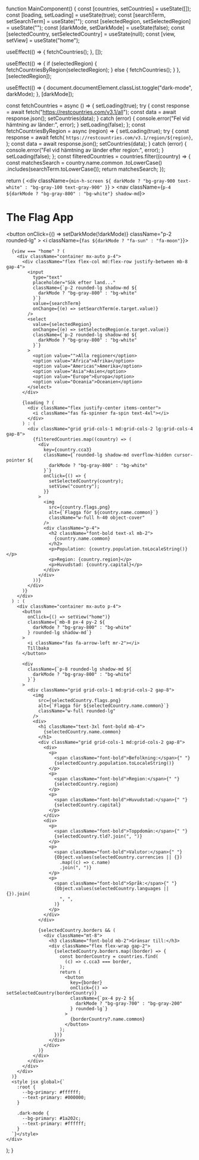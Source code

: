 function MainComponent() {
  const [countries, setCountries] = useState([]);
  const [loading, setLoading] = useState(true);
  const [searchTerm, setSearchTerm] = useState("");
  const [selectedRegion, setSelectedRegion] = useState("");
  const [darkMode, setDarkMode] = useState(false);
  const [selectedCountry, setSelectedCountry] = useState(null);
  const [view, setView] = useState("home");

  useEffect(() => {
    fetchCountries();
  }, []);

  useEffect(() => {
    if (selectedRegion) {
      fetchCountriesByRegion(selectedRegion);
    } else {
      fetchCountries();
    }
  }, [selectedRegion]);

  useEffect(() => {
    document.documentElement.classList.toggle("dark-mode", darkMode);
  }, [darkMode]);

  const fetchCountries = async () => {
    setLoading(true);
    try {
      const response = await fetch("https://restcountries.com/v3.1/all");
      const data = await response.json();
      setCountries(data);
    } catch (error) {
      console.error("Fel vid hämtning av länder:", error);
    }
    setLoading(false);
  };
  const fetchCountriesByRegion = async (region) => {
    setLoading(true);
    try {
      const response = await fetch(
        `https://restcountries.com/v3.1/region/${region}`,
      );
      const data = await response.json();
      setCountries(data);
    } catch (error) {
      console.error("Fel vid hämtning av länder efter region:", error);
    }
    setLoading(false);
  };
  const filteredCountries = countries.filter((country) => {
    const matchesSearch = country.name.common
      .toLowerCase()
      .includes(searchTerm.toLowerCase());
    return matchesSearch;
  });

  return (
    <div
      className={`min-h-screen ${
        darkMode ? "bg-gray-900 text-white" : "bg-gray-100 text-gray-900"
      }`}
    >
      <nav className={`p-4 ${darkMode ? "bg-gray-800" : "bg-white"} shadow-md`}>
        <div className="container mx-auto flex justify-between items-center">
          <h1 className="font-roboto text-xl font-bold">The Flag App</h1>
          <button
            onClick={() => setDarkMode(!darkMode)}
            className="p-2 rounded-lg"
          >
            <i className={`fas ${darkMode ? "fa-sun" : "fa-moon"}`}></i>
          </button>
        </div>
      </nav>

      {view === "home" ? (
        <div className="container mx-auto p-4">
          <div className="flex flex-col md:flex-row justify-between mb-8 gap-4">
            <input
              type="text"
              placeholder="Sök efter land..."
              className={`p-2 rounded-lg shadow-md ${
                darkMode ? "bg-gray-800" : "bg-white"
              }`}
              value={searchTerm}
              onChange={(e) => setSearchTerm(e.target.value)}
            />
            <select
              value={selectedRegion}
              onChange={(e) => setSelectedRegion(e.target.value)}
              className={`p-2 rounded-lg shadow-md ${
                darkMode ? "bg-gray-800" : "bg-white"
              }`}
            >
              <option value="">Alla regioner</option>
              <option value="Africa">Afrika</option>
              <option value="Americas">Amerika</option>
              <option value="Asia">Asien</option>
              <option value="Europe">Europa</option>
              <option value="Oceania">Oceanien</option>
            </select>
          </div>

          {loading ? (
            <div className="flex justify-center items-center">
              <i className="fas fa-spinner fa-spin text-4xl"></i>
            </div>
          ) : (
            <div className="grid grid-cols-1 md:grid-cols-2 lg:grid-cols-4 gap-8">
              {filteredCountries.map((country) => (
                <div
                  key={country.cca3}
                  className={`rounded-lg shadow-md overflow-hidden cursor-pointer ${
                    darkMode ? "bg-gray-800" : "bg-white"
                  }`}
                  onClick={() => {
                    setSelectedCountry(country);
                    setView("country");
                  }}
                >
                  <img
                    src={country.flags.png}
                    alt={`Flagga för ${country.name.common}`}
                    className="w-full h-40 object-cover"
                  />
                  <div className="p-4">
                    <h2 className="font-bold text-xl mb-2">
                      {country.name.common}
                    </h2>
                    <p>Population: {country.population.toLocaleString()}</p>
                    <p>Region: {country.region}</p>
                    <p>Huvudstad: {country.capital}</p>
                  </div>
                </div>
              ))}
            </div>
          )}
        </div>
      ) : (
        <div className="container mx-auto p-4">
          <button
            onClick={() => setView("home")}
            className={`mb-8 px-4 py-2 ${
              darkMode ? "bg-gray-800" : "bg-white"
            } rounded-lg shadow-md`}
          >
            <i className="fas fa-arrow-left mr-2"></i>
            Tillbaka
          </button>

          <div
            className={`p-8 rounded-lg shadow-md ${
              darkMode ? "bg-gray-800" : "bg-white"
            }`}
          >
            <div className="grid grid-cols-1 md:grid-cols-2 gap-8">
              <img
                src={selectedCountry.flags.png}
                alt={`Flagga för ${selectedCountry.name.common}`}
                className="w-full rounded-lg"
              />
              <div>
                <h1 className="text-3xl font-bold mb-4">
                  {selectedCountry.name.common}
                </h1>
                <div className="grid grid-cols-1 md:grid-cols-2 gap-8">
                  <div>
                    <p>
                      <span className="font-bold">Befolkning:</span>{" "}
                      {selectedCountry.population.toLocaleString()}
                    </p>
                    <p>
                      <span className="font-bold">Region:</span>{" "}
                      {selectedCountry.region}
                    </p>
                    <p>
                      <span className="font-bold">Huvudstad:</span>{" "}
                      {selectedCountry.capital}
                    </p>
                  </div>
                  <div>
                    <p>
                      <span className="font-bold">Toppdomän:</span>{" "}
                      {selectedCountry.tld?.join(", ")}
                    </p>
                    <p>
                      <span className="font-bold">Valutor:</span>{" "}
                      {Object.values(selectedCountry.currencies || {})
                        .map((c) => c.name)
                        .join(", ")}
                    </p>
                    <p>
                      <span className="font-bold">Språk:</span>{" "}
                      {Object.values(selectedCountry.languages || {}).join(
                        ", ",
                      )}
                    </p>
                  </div>
                </div>

                {selectedCountry.borders && (
                  <div className="mt-8">
                    <h3 className="font-bold mb-2">Gränsar till:</h3>
                    <div className="flex flex-wrap gap-2">
                      {selectedCountry.borders.map((border) => {
                        const borderCountry = countries.find(
                          (c) => c.cca3 === border,
                        );
                        return (
                          <button
                            key={border}
                            onClick={() => setSelectedCountry(borderCountry)}
                            className={`px-4 py-2 ${
                              darkMode ? "bg-gray-700" : "bg-gray-200"
                            } rounded-lg`}
                          >
                            {borderCountry?.name.common}
                          </button>
                        );
                      })}
                    </div>
                  </div>
                )}
              </div>
            </div>
          </div>
        </div>
      )}
      <style jsx global>{`
        :root {
          --bg-primary: #ffffff;
          --text-primary: #000000;
        }
        
        .dark-mode {
          --bg-primary: #1a202c;
          --text-primary: #ffffff;
        }
      `}</style>
    </div>
  );
}


